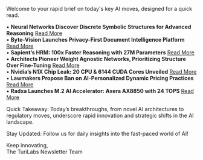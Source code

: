 Welcome to your rapid brief on today's key AI moves, designed for a quick read.

• **Neural Networks Discover Discrete Symbolic Structures for Advanced Reasoning** [Read More](https://arxiv.org/abs/2506.21797)  
• **Byte-Vision Launches Privacy-First Document Intelligence Platform** [Read More](https://github.com/kbrisso/byte-vision)  
• **Sapient’s HRM: 100x Faster Reasoning with 27M Parameters** [Read More](https://venturebeat.com/ai/new-ai-architecture-delivers-100x-faster-reasoning-than-llms-with-just-1000-training-examples/)  
• **Architects Pioneer Weight Agnostic Networks, Prioritizing Structure Over Fine-Tuning** [Read More](https://weightagnostic.github.io)  
• **Nvidia’s N1X Chip Leak: 20 CPU & 6144 CUDA Cores Unveiled** [Read More](https://videocardz.com/newz/leak-confirms-nvidia-n1x-pc-chip-features-20-cpu-cores-and-6144-cuda-cores)  
• **Lawmakers Propose Ban on AI-Personalized Dynamic Pricing Practices** [Read More](https://www.theregister.com/2025/07/26/ai_surveillance_pricing/)  
• **Radxa Launches M.2 AI Accelerator: Axera AX8850 with 24 TOPS** [Read More](https://linuxgizmos.com/radxa-launches-m-2-ai-accelerator-with-axera-ax8850-and-24-tops-npu/)

Quick Takeaway: Today’s breakthroughs, from novel AI architectures to regulatory moves, underscore rapid innovation and strategic shifts in the AI landscape.

Stay Updated: Follow us for daily insights into the fast-paced world of AI!

Keep innovating,  
The TuriLabs Newsletter Team